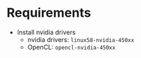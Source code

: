 # Requirements
* Install nvidia drivers
  * nvidia drivers: `linux58-nvidia-450xx`
  * OpenCL: `opencl-nvidia-450xx`
  
